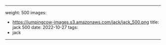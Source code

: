 
---
weight: 500
images:
- https://jumpingcow-images.s3.amazonaws.com/jack/jack_500.png
title: jack 500
date: 2022-10-27
tags:
- jack
---
